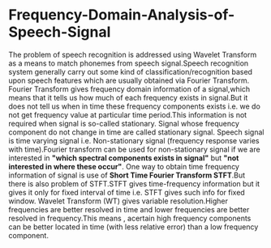 # Frequency-Domain-Analysis-of-Speech-Signal
  The problem of speech recognition is addressed using Wavelet Transform as a means to match phonemes from speech signal.Speech recognition system generally carry out some kind of classification/recognition based upon speech features which are usually obtained via Fourier Transform.
  Fourier Transform gives frequency domain information of a signal,which means that it tells us how much of each frequency exists in signal.But it does not tell us when in time these frequency components exists i.e. we do not get frequency value at particular time period.This information is not required when signal is so-called stationary. Signal whose frequency component do not change in time are called stationary signal.
  Speech signal is time varying signal i.e. Non-stationary signal (frequency response varies with time).Fourier transform can be used for non-stationary signal if we are interested in **"which spectral components exists in signal"** but **"not interested in where these occur"**.
  One way to obtain time frequency information of signal is use of **Short Time Fourier Transform STFT**.But there is also problem of STFT.STFT gives time-frequency information but it gives it only for fixed interval of time i.e. STFT gives such info for fixed window.
  Wavelet Transform (WT) gives variable resolution.Higher frequencies are better resolved in time and lower frequencies are better resolved in frequency.This means , acertain high frequency components can be better located in time (with less relative error) than a low frequency component.

